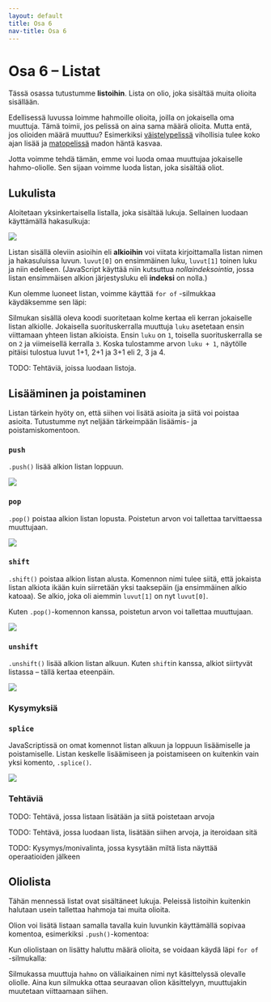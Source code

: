 ```yaml
---
layout: default
title: Osa 6
nav-title: Osa 6
---
```

<div class="content">
<h1>Osa 6 – Listat</h1>

<p>
Tässä osassa tutustumme <b>listoihin</b>.
Lista on olio, joka sisältää muita olioita sisällään.

<p>
Edellisessä luvussa loimme hahmoille olioita, joilla on jokaisella oma muuttuja.
Tämä toimii, jos pelissä on aina sama määrä olioita.
Mutta entä, jos olioiden määrä muuttuu?
Esimerkiksi <a href="../projektit/väistelypeli.html">väistelypelissä</a> vihollisia tulee koko ajan lisää
ja <a href="../projektit/matopeli.html">matopelissä</a> madon häntä kasvaa.

<p>
Jotta voimme tehdä tämän, emme voi luoda omaa muuttujaa jokaiselle hahmo-oliolle.
Sen sijaan voimme luoda listan, joka sisältää oliot.

<h2>Lukulista</h2>

<p>
Aloitetaan yksinkertaisella listalla, joka sisältää lukuja.
Sellainen luodaan käyttämällä hakasulkuja:

<script>codeExample(
`var luvut = [1, 2, 3]
`,"javascript");</script>

<p>

<div class="duckimg-center-container">
<img 
  src="{{ site.img-url }}/train5.webp"
  class="duckimg-center"
/>
</div>

Listan sisällä oleviin asioihin eli <b>alkioihin</b> voi viitata kirjoittamalla listan nimen ja hakasuluissa luvun.
<code>luvut[0]</code> on ensimmäinen luku, <code>luvut[1]</code> toinen luku ja niin edelleen.
(JavaScript käyttää niin kutsuttua <i>nollaindeksointia</i>, jossa listan ensimmäisen alkion järjestysluku eli <b>indeksi</b> on nolla.)

<script>addEditor(
`<script>
	var luvut = [1, 2, 3]

	alert(luvut)
	alert(luvut[0])
${closeScript}
`);</script>

<p>
Kun olemme luoneet listan, voimme käyttää <code>for of</code> -silmukkaa käydäksemme sen läpi:

<script>addEditor(
`<script>
	var luvut = [1, 2, 3]

	for (var luku of luvut) {
		alert(luku + 1)
	}
${closeScript}
`);</script>

<p>
Silmukan sisällä oleva koodi suoritetaan kolme kertaa eli kerran jokaiselle listan alkiolle.
Jokaisella suorituskerralla muuttuja <code>luku</code> asetetaan ensin viittamaan yhteen listan alkioista.
Ensin <code>luku</code> on <code>1</code>, toisella suorituskerralla se on <code>2</code> ja viimeisellä kerralla <code>3</code>.
Koska tulostamme arvon <code>luku + 1</code>, näytölle pitäisi tulostua luvut 1+1, 2+1 ja 3+1 eli 2, 3 ja 4.

<p>
TODO: Tehtäviä, joissa luodaan listoja.

<h2>Lisääminen ja poistaminen</h2>

<p>
Listan tärkein hyöty on, että siihen voi lisätä asioita ja siitä voi poistaa asioita.
Tutustumme nyt neljään tärkeimpään lisäämis- ja poistamiskomentoon.

<h3><code>push</code></h3>

<p>
<code>.push()</code> lisää alkion listan loppuun.

<script>addEditor(
`<script>
	var luvut = [1, 2, 3]

	luvut.push(1)

	alert(luvut)
${closeScript}
`);</script>

<div class="traingifcontainer">
<div class="gifframe800px">
<img src="{{ site.img-url }}/op-push.gif">
</div>
</div>

<h3><code>pop</code></h3>

<p>
<code>.pop()</code> poistaa alkion listan lopusta.
Poistetun arvon voi tallettaa tarvittaessa muuttujaan.

<script>addEditor(
`<script>
	var luvut = [1, 2, 3]

	var viimeinen = luvut.pop()

	alert(luvut)
	alert(viimeinen)
${closeScript}
`);</script>

<div class="traingifcontainer">
<div class="gifframe800px">
<img src="{{ site.img-url }}/op-pop.gif">
</div>
</div>


<h3><code>shift</code></h3>

<p>
<code>.shift()</code> poistaa alkion listan alusta.
Komennon nimi tulee siitä, että jokaista listan alkiota ikään kuin siirretään yksi taaksepäin (ja ensimmäinen alkio katoaa).
Se alkio, joka oli aiemmin <code>luvut[1]</code> on nyt <code>luvut[0]</code>.

<p>
Kuten <code>.pop()</code>-komennon kanssa, poistetun arvon voi tallettaa muuttujaan.

<script>addEditor(
`<script>
	var luvut = [1, 2, 3]

	var ensimmäinen = luvut.shift()

	alert(luvut)
	alert(luvut[0])
	alert(ensimmäinen)
${closeScript}
`);</script>

<div class="traingifcontainer">
<div class="gifframe800px">
<img src="{{ site.img-url }}/op-shift.gif">
</div>
</div>

<h3><code>unshift</code></h3>

<p>
<code>.unshift()</code> lisää alkion listan alkuun.
Kuten <code>shift</code>in kanssa, alkiot siirtyvät listassa – tällä kertaa eteenpäin.

<script>addEditor(
`<script>
	var luvut = [1, 2, 3]

	luvut.unshift(1)

	alert(luvut)
${closeScript}
`);</script>

<div class="traingifcontainer">
<div class="gifframe800px">
<img src="{{ site.img-url }}/op-unshift.gif">
</div>
</div>

<h3>Kysymyksiä</h3>

<div id="listafunktiokysymykset"></div>

<script>createQuestionnaire({
	id: "listafunktiokysymykset",
	questions: [
		{
			text: "Mikä funktio poistaa listan lopusta?",
			alternatives: [
				{ text: "unshift" },
				{ text: "shift" },
				{ text: "pop", correct: true },
			]
		},
		{
			text: "Haluat muuttaa listan [3, 4, 7] listaksi [1, 3, 4, 7]. Mitä teet?",
			alternatives: [
				{ text: "lista.shift(1)" },
				{ text: "lista.unshift(1)", correct: true },
				{ text: "lista.push(1)" },
			]
		},
		{
			text: "Haluat muuttaa listan [1, 1, 1] listaksi [1, 1, 2]. Mitä teet?",
			alternatives: [
				{ text: "lista.shift(); lista.unshift(2)" },
				{ text: "lista.pop(); lista.push(2)", correct: true },
				{ text: "lista.push(2); lista.pop()" },
			]
		}
	]
})</script>

<h3><code>splice</code></h3>

<p>
JavaScriptissä on omat komennot listan alkuun ja loppuun lisäämiselle ja poistamiselle.
Listan keskelle lisäämiseen ja poistamiseen on kuitenkin vain yksi komento, <code>.splice()</code>.

<div class="traingifcontainer">
<div class="gifframe800px">
<img src="{{ site.img-url }}/op-splice.gif">
</div>
</div>

<h3>Tehtäviä</h3>

<p>
TODO: Tehtävä, jossa listaan lisätään ja siitä poistetaan arvoja

<p>
TODO: Tehtävä, jossa luodaan lista, lisätään siihen arvoja, ja iteroidaan sitä

<p>
TODO: Kysymys/monivalinta, jossa kysytään miltä lista näyttää operaatioiden jälkeen

<h2>Oliolista</h2>

<p>
Tähän mennessä listat ovat sisältäneet lukuja.
Peleissä listoihin kuitenkin halutaan usein tallettaa hahmoja tai muita olioita.

<p>
Olion voi lisätä listaan samalla tavalla kuin luvunkin käyttämällä sopivaa komentoa, esimerkiksi <code>.push()</code>-komentoa:

<script>codeExample(
`var hahmot = []
hahmot.push({
	X: 0,
	Y: 0,
})
`,"javascript");</script>

<p>
Kun oliolistaan on lisätty haluttu määrä olioita, se voidaan käydä läpi <code>for of</code> -silmukalla:

<script>codeExample(
`for (var hahmo of hahmot) {
	piirtädä.drawRect(hahmo.X, hahmo.Y, 100, 100)
}
`,"javascript");</script>

<p>
Silmukassa muuttuja <code>hahmo</code> on väliaikainen nimi nyt käsittelyssä olevalle oliolle.
Aina kun silmukka ottaa seuraavan olion käsittelyyn, muuttujakin muutetaan viittaamaan siihen.
